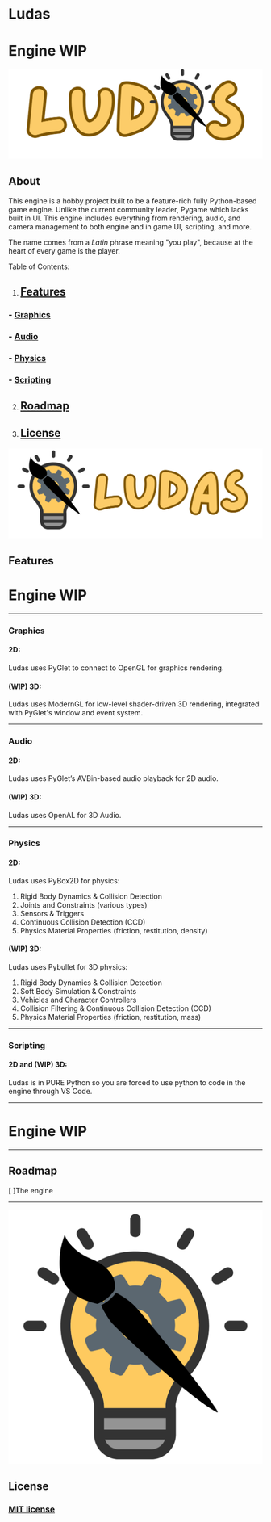 # Ludas
# Engine WIP

![Logo with replaced A](https://github.com/XTCooper11/Ludas/blob/main/images/Ludas-replacedA.png)

## About
This engine is a hobby project built to be a feature-rich fully Python-based game engine. Unlike the current community leader, Pygame which lacks built in UI. This engine includes everything from rendering, audio, and camera management to both engine and in game UI, scripting, and more.

The name comes from a *Latin* phrase meaning "you play", because at the heart of every game is the player.

Table of Contents:
1. ## [Features](https://github.com/XTCooper11/Ludas/blob/main/README.md#features-1)
  ### - [Graphics]()
  ### - [Audio]()
  ### - [Physics]()
  ### - [Scripting]()
2. ## [Roadmap]()
3. ## [License]()
![Logo seperated](https://github.com/XTCooper11/Ludas/blob/main/images/logo%20and%20text%20seperated.png)

## Features
# Engine WIP
---
### Graphics
#### 2D:
 Ludas uses PyGlet to connect to OpenGL for graphics rendering.

#### (WIP) 3D:
 Ludas uses ModernGL for low-level shader-driven 3D rendering, integrated with PyGlet's window and event system.

---

### Audio

#### 2D:
Ludas uses PyGlet’s AVBin-based audio playback for 2D audio.

#### (WIP) 3D:
 Ludas uses OpenAL for 3D Audio.

---

### Physics

#### 2D:
 Ludas uses PyBox2D for physics:
1. Rigid Body Dynamics & Collision Detection
2. Joints and Constraints (various types)
3. Sensors & Triggers
4. Continuous Collision Detection (CCD)
5. Physics Material Properties (friction, restitution, density)

#### (WIP) 3D:
  Ludas uses Pybullet for 3D physics:
1. Rigid Body Dynamics & Collision Detection
2. Soft Body Simulation & Constraints
3. Vehicles and Character Controllers
4. Collision Filtering & Continuous Collision Detection (CCD)
5. Physics Material Properties (friction, restitution, mass)

---

### Scripting
#### 2D and (WIP) 3D:
Ludas is in PURE Python so you are forced to use python to code in the engine through VS Code.

---
# Engine WIP
---
## Roadmap
[ ]The engine

---
![1:1 Logo](https://github.com/XTCooper11/Ludas/blob/main/images/1%3A1%20Logo.png)

## License
### [MIT license](https://github.com/XTCooper11/Ludas/blob/main/LICENSE)
